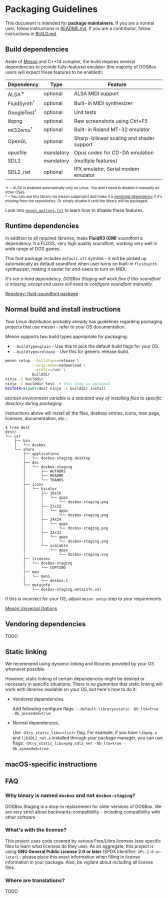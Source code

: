 # Packaging Guidelines

This document is intended for **package maintainers**.
If you are a normal user, follow instructions in [README.md](README.md).
If you are a contributor, follow instructions in [BUILD.md](BUILD.md).


## Build dependencies

Aside of [Meson] and C++14 compiler, the build requires several dependencies to
provide fully-featured emulator (the majority of DOSBox users will expect these
features to be enabled):

| Dependency             | Type      | Feature
|-                       |-          |-
| ALSA<sup>＊</sup>      | optional  | ALSA MIDI support
| FluidSynth<sup>†</sup> | optional  | Built-in MIDI synthesizer
| GoogleTest<sup>†</sup> | optional  | Unit tests
| libpng                 | optional  | Raw screenshots using Ctrl+F5
| mt32emu<sup>†</sup>    | optional  | Built-in Roland MT-32 emulator
| OpenGL                 | optional  | Sharp-bilinear scaling and shader support
| opusfile               | mandatory | Opus codec for CD-DA emulation
| SDL2                   | mandatory | (multiple features)
| SDL2\_net              | optional  | IPX emulator, Serial modem emulator

<sub>
＊ – ALSA is enabled automatically only on Linux. You don't need to disable it manually on other OSes.<br>
† – You can use this library via meson subproject and make it a 
     <a href="vendoring-dependencies">vendored dependency</a>
     if it's missing from the repositories. Or simply disable it
         until the library will be packaged.
</sub><br>

Look into [`meson_options.txt`] to learn how to disable these features.

## Runtime dependencies

In addition to all required libraries, make **FluidR3 (GM)** soundfont
a dependency. It a FLOSS, very high quality soundfont, working very well in
wide range of DOS games.

This font package includes `default.sf2` symlink - it will be picked up
automatically as default soundfont when user turns on built-in `fluidsynth`
synthesizer, making it easier for end-users to turn on MIDI.

*It's not a hard dependency, DOSBox Staging will work fine if this soundfont
is missing, except end users will need to configure soundfont manually.*

[Repology: fluid-soundfont package][fluid-soundfont]


## Normal build and install instructions

Your Linux distribution probably already has guidelines regarding packaging
projects that use meson - refer to your OS documentation.

Meson supports two build types appropriate for packaging:

- `--buildtype=plain` - Use this to pick the default build flags for your OS.
- `--buildtype=release` - Use this for generic release build.

```sh
meson setup --buildtype=release \
            --wrap-mode=nodownload \
            --prefix=/usr \
            builddir
ninja -C builddir
ninja -C builddir test  # this step is optional
DESTDIR=$(pwd)/dest ninja -C builddir install
```
*`DESTDIR` environment variable is a standard way of installing files to
specific directory during packaging.*

Instructions above will install all the files, desktop entries, icons, man page,
licenses, documentation, etc.:

```
$ tree dest
dest/
└── usr
    ├── bin
    │   └── dosbox
    └── share
        ├── applications
        │   └── dosbox-staging.desktop
        ├── doc
        │   └── dosbox-staging
        │       ├── AUTHORS
        │       ├── README
        │       └── THANKS
        ├── icons
        │   └── hicolor
        │       ├── 16x16
        │       │   └── apps
        │       │       └── dosbox-staging.png
        │       ├── 22x22
        │       │   └── apps
        │       │       └── dosbox-staging.png
        │       ├── 24x24
        │       │   └── apps
        │       │       └── dosbox-staging.png
        │       ├── 32x32
        │       │   └── apps
        │       │       └── dosbox-staging.png
        │       └── scalable
        │           └── apps
        │               └── dosbox-staging.svg
        ├── licenses
        │   └── dosbox-staging
        │       └── COPYING
        ├── man
        │   └── man1
        │       └── dosbox.1
        └── metainfo
            └── dosbox-staging.metainfo.xml
```

If this is incorrect for your OS, adjust `meson setup` step to your
requirements:

[Meson Universal Options](https://mesonbuild.com/Builtin-options.html#universal-options)


## Vendoring dependencies

TODO

## Static linking

We recommend using dynamic linking and libraries provided by your OS whenever
possible.

However, static linking of certain dependencies might be desired or necessary in
specific situations.  There is *no guarantee* that static linking will work with
libraries available on your OS, but here's how to do it:

- Vendored dependencies.

  Add following configure flags:
  `--default-library=static -Db_lto=true -Db_asneeded=true`

- Normal dependencies.

  Use `-Dtry_static_libs=<list>` flag.  For example, if you have `libpng.a` and
  `libSDL2_net.a` installed through your package manager, you can use flags:
  `-Dtry_static_libs=png,sdl2_net -Db_lto=true -Db_asneeded=true`.


## macOS-specific instructions

## FAQ

### Why binary is named `dosbox` and not `dosbox-staging`?

DOSBox Staging is a drop-in replacement for older versions of DOSBox.
We are very strict about backwards-compatibility - including compatibility
with other software

### What's with the license?

This project uses code covered by various Free/Libre licenses (see specific
files to learn what licenses do they use). As an aggregate, this project is
using **GNU General Public License 2.0 or later** (SPDX identifier:
`GPL-2.0-or-later`) - please place this exact information when filling in
license information in your package. Also, be vigilant about including all
license files.

### Where are translations?

TODO

[Meson]: https://mesonbuild.com/
[`meson_options.txt`]: meson_options.txt
[fluid-soundfont]: https://repology.org/project/fluid-soundfont/versions
